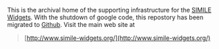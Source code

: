 This is the archival home of the supporting infrastructure for the [SIMILE Widgets](http://www.simile-widgets.org/).  With the shutdown of google code, this repostory has been migrated to [Github](http://github.com/simile-widgets/ancient-simile-widgets).  Visit the main web site at

> [http://www.simile-widgets.org/](http://www.simile-widgets.org/)

